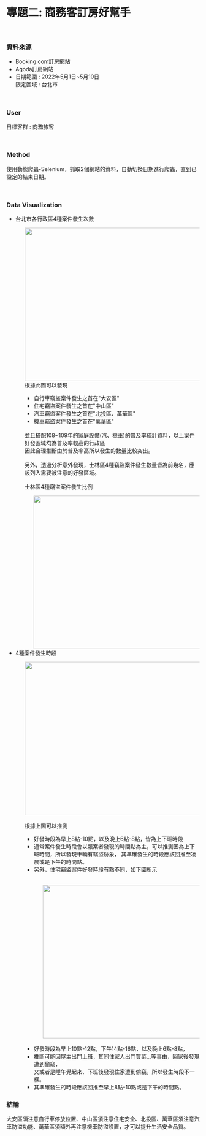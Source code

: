 # 專題二: 商務客訂房好幫手

<br>
<h3>資料來源</h3>
<ul>
<li> Booking.com訂房網站</li>
<li>Agoda訂房網站</li>
<li>日期範圍 : 2022年5月1日~5月10日<br>
    限定區域 : 台北市
</li>
</ul>
<br>

<h3>User</h3>
  <p>目標客群 : 商務旅客</p>
<br>

<h3>Method</h3>
  <p>使用動態爬蟲-Selenium，抓取2個網站的資料，自動切換日期進行爬蟲，直到已設定的結束日期。</p>
<br>


<h3>Data Visualization</h3>
<ul>
  <li>台北市各行政區4種案件發生次數</li>
  <ol>
  <img src="https://imgur.com/IikL8By.jpg" width="600" height="400" /><br/>
   根據此圖可以發現<br>
   <ul>
      <li>自行車竊盜案件發生之首在"大安區"<br></li>
      <li>住宅竊盜案件發生之首在"中山區"<br></li>
      <li>汽車竊盜案件發生之首在"北投區、萬華區"<br></li>
      <li>機車竊盜案件發生之首在"萬華區"<br></li><br>
   </ul>
   並且搭配108~109年的家庭設備(汽、機車)的普及率統計資料，以上案件好發區域均為普及率較高的行政區<br>
   因此合理推斷由於普及率高所以發生的數量比較突出。<br><br>
   另外，透過分析意外發現，士林區4種竊盜案件發生數量皆為前幾名，應該列入需要被注意的好發區域。
   <br><br>
  士林區4種竊盜案件發生比例 
    <ol>
    <img src="https://imgur.com/qTEhHG6.png" width="500" height="400" /><br/>
    </ol>
  </ol>
  <li>4種案件發生時段</li>
  <ol>
  <img src="https://i.imgur.com/xuzwtBE.png" width="600" height="400" /><br/><br/>
   根據上圖可以推測<br>
   <ul>
      <li>好發時段為早上8點-10點，以及晚上6點-8點，皆為上下班時段<br></li>
      <li>通常案件發生時段會以報案者發現的時間點為主，可以推測因為上下班時間，所以發現車輛有竊盜跡象，
          其準確發生的時段應該回推至凌晨或是下午的時間點。<br></li>
      <li>另外，住宅竊盜案件好發時段有點不同，如下圖所示<br></li>
   <br>
   <ol>
      <img src="https://i.imgur.com/wj4y2yZ.png" width="600" height="400" /><br/><br/>
   </ol>
      <li>好發時段為早上10點-12點，下午14點-16點，以及晚上6點-8點，<br></li>
      <li>推斷可能因屋主出門上班，其同住家人出門買菜...等事由，回家後發現遭到偷竊，<br>
          又或者是睡午覺起來、下班後發現住家遭到偷竊，所以發生時段不一樣。<br></li>
      <li>其準確發生的時段應該回推至早上8點-10點或是下午的時間點。</li>
  </ul>
</ul>
<h3>結論</h3>
  <p>大安區須注意自行車停放位置、中山區須注意住宅安全、北投區、萬華區須注意汽車防盜功能、萬華區須額外再注意機車防盜設置，才可以提升生活安全品質。</p>
